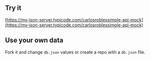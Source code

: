 ## Try it

[https://my-json-server.typicode.com/carlosroblessimple-api-mock](https://my-json-server.typicode.com/carlosroblessimple-api-mock)

## Use your own data

Fork it and change `db.json` values or create a repo with a `db.json` file.
